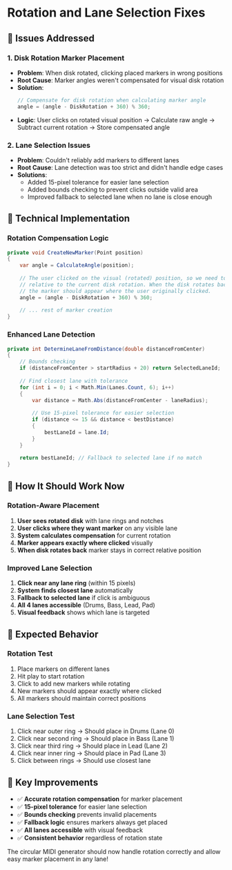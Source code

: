 # Rotation and Lane Selection Fixes

## 🔧 **Issues Addressed**

### 1. **Disk Rotation Marker Placement**
- **Problem**: When disk rotated, clicking placed markers in wrong positions
- **Root Cause**: Marker angles weren't compensated for visual disk rotation
- **Solution**: 
  ```csharp
  // Compensate for disk rotation when calculating marker angle
  angle = (angle - DiskRotation + 360) % 360;
  ```
- **Logic**: User clicks on rotated visual position → Calculate raw angle → Subtract current rotation → Store compensated angle

### 2. **Lane Selection Issues**
- **Problem**: Couldn't reliably add markers to different lanes
- **Root Cause**: Lane detection was too strict and didn't handle edge cases
- **Solutions**:
  - Added 15-pixel tolerance for easier lane selection
  - Added bounds checking to prevent clicks outside valid area
  - Improved fallback to selected lane when no lane is close enough

## 🎯 **Technical Implementation**

### **Rotation Compensation Logic**
```csharp
private void CreateNewMarker(Point position)
{
    var angle = CalculateAngle(position);
    
    // The user clicked on the visual (rotated) position, so we need to store the angle
    // relative to the current disk rotation. When the disk rotates back to 0, 
    // the marker should appear where the user originally clicked.
    angle = (angle - DiskRotation + 360) % 360;
    
    // ... rest of marker creation
}
```

### **Enhanced Lane Detection**
```csharp
private int DetermineLaneFromDistance(double distanceFromCenter)
{
    // Bounds checking
    if (distanceFromCenter > startRadius + 20) return SelectedLaneId;
    
    // Find closest lane with tolerance
    for (int i = 0; i < Math.Min(Lanes.Count, 6); i++)
    {
        var distance = Math.Abs(distanceFromCenter - laneRadius);
        
        // Use 15-pixel tolerance for easier selection
        if (distance <= 15 && distance < bestDistance)
        {
            bestLaneId = lane.Id;
        }
    }
    
    return bestLaneId; // Fallback to selected lane if no match
}
```

## 🎵 **How It Should Work Now**

### **Rotation-Aware Placement**
1. **User sees rotated disk** with lane rings and notches
2. **User clicks where they want marker** on any visible lane
3. **System calculates compensation** for current rotation
4. **Marker appears exactly where clicked** visually
5. **When disk rotates back** marker stays in correct relative position

### **Improved Lane Selection**
1. **Click near any lane ring** (within 15 pixels)
2. **System finds closest lane** automatically
3. **Fallback to selected lane** if click is ambiguous
4. **All 4 lanes accessible** (Drums, Bass, Lead, Pad)
5. **Visual feedback** shows which lane is targeted

## 🚀 **Expected Behavior**

### **Rotation Test**
1. Place markers on different lanes
2. Hit play to start rotation
3. Click to add new markers while rotating
4. New markers should appear exactly where clicked
5. All markers should maintain correct positions

### **Lane Selection Test**
1. Click near outer ring → Should place in Drums (Lane 0)
2. Click near second ring → Should place in Bass (Lane 1)  
3. Click near third ring → Should place in Lead (Lane 2)
4. Click near inner ring → Should place in Pad (Lane 3)
5. Click between rings → Should use closest lane

## 🎯 **Key Improvements**

- ✅ **Accurate rotation compensation** for marker placement
- ✅ **15-pixel tolerance** for easier lane selection
- ✅ **Bounds checking** prevents invalid placements
- ✅ **Fallback logic** ensures markers always get placed
- ✅ **All lanes accessible** with visual feedback
- ✅ **Consistent behavior** regardless of rotation state

The circular MIDI generator should now handle rotation correctly and allow easy marker placement in any lane!